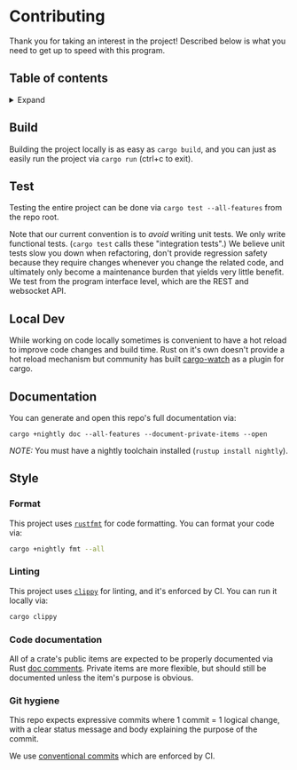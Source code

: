 # Contributing

Thank you for taking an interest in the project! Described below is what you need
to get up to speed with this program.

## Table of contents

<details>
<summary>Expand</summary>

- [Build](#build)
- [Test](#test)
- [Local Dev](#local-dev)
- [Documentation](#documentation)
- [Style](#style)
  - [Format](#format)
  - [Linting](#linting)
  - [Code documentation](#code-documentation)
  - [Git hygiene](#git-hygiene)
    - [Conventional commits](#conventional-commits)

</details>

## Build

Building the project locally is as easy as `cargo build`, and you can just as easily
run the project via `cargo run` (ctrl+c to exit).

## Test

Testing the entire project can be done via `cargo test --all-features` from the
repo root.

Note that our current convention is to _avoid_ writing unit tests. We only write functional tests.
(`cargo test` calls these "integration tests".)
We believe unit tests slow you down when refactoring, don't provide regression
safety because they require changes whenever you change the related code, and ultimately only become
a maintenance burden that yields very little benefit. We test from the program interface level,
which are the REST and websocket API.

## Local Dev

While working on code locally sometimes is convenient to have a hot reload to improve code changes and build time. Rust on it's own doesn't provide
a hot reload mechanism but community has built [cargo-watch](https://crates.io/crates/cargo-watch) as a plugin for cargo.

## Documentation

You can generate and open this repo's full documentation via:

```
cargo +nightly doc --all-features --document-private-items --open
```

_NOTE:_ You must have a nightly toolchain installed (`rustup install nightly`).

## Style

### Format

This project uses [`rustfmt`](https://github.com/rust-lang/rustfmt) for code formatting.
You can format your code via:

```bash
cargo +nightly fmt --all
```

### Linting

This project uses [`clippy`](https://github.com/rust-lang/rust-clippy) for linting, and
it's enforced by CI. You can run it locally via:

```bash
cargo clippy
```

### Code documentation

All of a crate's public items are expected to be properly documented via Rust
[doc comments](https://doc.rust-lang.org/rust-by-example/meta/doc.html#documentation).
Private items are more flexible, but should still be documented unless the item's
purpose is obvious.

### Git hygiene

This repo expects expressive commits where 1 commit = 1 logical change, with a
clear status message and body explaining the purpose of the commit.

We use [conventional commits](https://www.conventionalcommits.org) which are enforced by CI.
